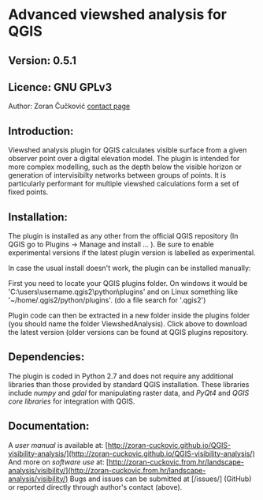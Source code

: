 ﻿Advanced viewshed analysis for QGIS 
===================================

Version: 0.5.1
------------
Licence: GNU GPLv3
-------------
Author: Zoran Čučković [contact page](http://zoran-cuckovic.from.hr/about/) 

Introduction:
-------------
Viewshed analysis plugin for QGIS calculates visible surface from a given observer point over a digital elevation model. The plugin is  intended for more complex modelling, such as the depth below the visible horizon or generation of intervisibilty networks between groups of points. It is particularly performant for multiple viewshed calculations form a set of fixed points.

Installation:
------------
The plugin is installed as any other from the official QGIS repository (In QGIS go to Plugins -> Manage and install ... ). Be sure to enable experimental versions if the latest plugin version is labelled as experimental.

In case the usual install doesn't work, the plugin can be installed manually:

First you need to locate your QGIS plugins folder. On windows it would be 'C:\users\username\.qgis2\python\plugins' and on Linux something like '~/home/.qgis2/python/plugins'. (do a file search for '.qgis2')

Plugin code can then be extracted in a new folder inside the plugins folder (you should name the folder ViewshedAnalysis). Click above to download the latest version (older versions can be found at QGIS plugins repository. 

Dependencies:
-------------
The plugin is coded in Python 2.7 and does not require any additional libraries than those provided by standard QGIS installation. These libraries include *numpy* and *gdal* for manipulating raster data, and *PyQt4* and *QGIS core libraries* for integration with QGIS.

Documentation:
--------------
A *user manual* is available at:  [http://zoran-cuckovic.github.io/QGIS-visibility-analysis/](http://zoran-cuckovic.github.io/QGIS-visibility-analysis/)
And more on *software use* at:
[http://zoran-cuckovic.from.hr/landscape-analysis/visibility/](http://zoran-cuckovic.from.hr/landscape-analysis/visibility/)
Bugs and issues can be submitted at [/issues/] (GitHub) or reported directly through author's contact (above).
